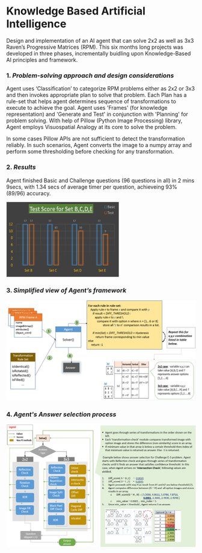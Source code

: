 # Knowledge Based Artificial Intelligence

Design and implementation of an AI agent that can solve 2x2 as well as 3x3 Raven’s Progressive Matrices (RPM).
This six months long projects was developed in three phases, incrementally buidling upon Knowledge-Based AI principles and framework. 


### 1. _Problem-solving approach and design considerations_

Agent uses ‘Classification’ to categorize RPM problems either as 2x2 or 3x3 and then invokes appropriate plan to solve that problem. Each Plan has a rule-set that helps agent determines sequence of transformations to execute to achieve the goal. Agent uses 'Frames' (for knowledge representation) and 'Generate and Test' in conjunction with 'Planning' for problem solving. With help of Pillow (Python Image Processing) library, Agent employs Visuospatial Analogy at its core to solve the problem.

In some cases Pillow APIs are not sufficient to detect the transformation reliably. In such scenarios, Agent converts the image to a numpy array and perform some thresholding before checking for any transformation.

### 2. _Results_   
Agent finished Basic and Challenge questions (96 questions in all) in 2 mins 9secs, with 1.34 secs of average timer per question, achieveing 93% (89/96) accuracy. 

<img src="https://github.com/ach39/KnowledgeBased-AI/blob/master/imgs/results.png" height="200" width="300">


### 3. _Simplified view of Agent’s framework_
![framework](https://github.com/ach39/KnowledgeBased-AI/blob/master/imgs/Agent's%20framework.png)

### 4. _Agent's Answer selection process_
![Answer Selection](https://github.com/ach39/KnowledgeBased-AI/blob/master/imgs/answer_selection.png)
